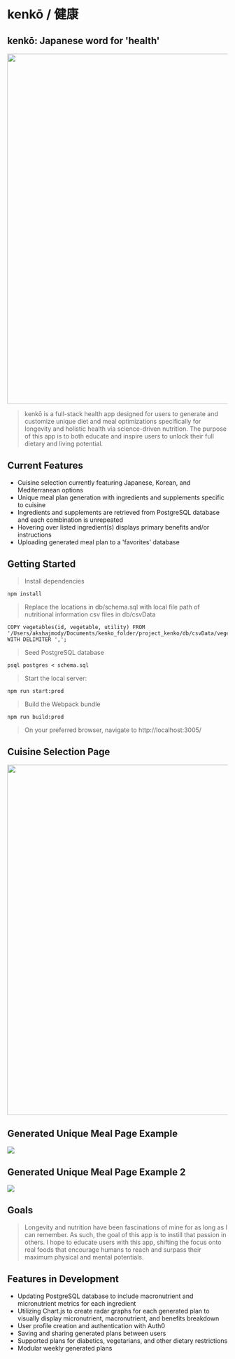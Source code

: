 # kenkō / 健康

## kenkō: Japanese word for 'health'

<img src="https://akshajmodyportfolio.s3-us-west-1.amazonaws.com/KenkoDemo1.png" width=800>

>kenkō is a full-stack health app designed for users to generate and customize unique diet and meal optimizations specifically for longevity and holistic health via science-driven nutrition. The purpose of this app is to both educate and inspire users to unlock their full dietary and living potential.



## Current Features
- Cuisine selection currently featuring Japanese, Korean, and Mediterranean options
- Unique meal plan generation with ingredients and supplements specific to cuisine
- Ingredients and supplements are retrieved from PostgreSQL database and each combination is unrepeated
- Hovering over listed ingredient(s) displays primary benefits and/or instructions
- Uploading generated meal plan to a 'favorites' database

## Getting Started
> Install dependencies
```
npm install
```
> Replace the locations in db/schema.sql with local file path of nutritional information csv files in db/csvData

```
COPY vegetables(id, vegetable, utility) FROM '/Users/akshajmody/Documents/kenko_folder/project_kenko/db/csvData/vegetables.csv' WITH DELIMITER ',';
```
> Seed PostgreSQL database
```
psql postgres < schema.sql
```
>Start the local server:
```
npm run start:prod
```
>Build the Webpack bundle
```
npm run build:prod
```
>On your preferred browser, navigate to http://localhost:3005/

## Cuisine Selection Page
<img src="https://akshajmodyportfolio.s3-us-west-1.amazonaws.com/KenkoDemo2.png" width=800>

## Generated Unique Meal Page Example
<img src="https://akshajmodyportfolio.s3-us-west-1.amazonaws.com/KenkoDemo4.png
">

## Generated Unique Meal Page Example 2
<img src="https://akshajmodyportfolio.s3-us-west-1.amazonaws.com/KenkoDemo3.png
">

## Goals
> Longevity and nutrition have been fascinations of mine for as long as I can remember. As such, the goal of this app is to instill that passion in others. I hope to educate users with this app, shifting the focus onto real foods that encourage humans to reach and surpass their maximum physical and mental potentials.

## Features in Development
- Updating PostgreSQL database to include macronutrient and micronutrient metrics for each ingredient
- Utilizing Chart.js to create radar graphs for each generated plan to visually display micronutrient, macronutrient, and benefits breakdown
- User profile creation and authentication with Auth0
- Saving and sharing generated plans between users
- Supported plans for diabetics, vegetarians, and other dietary restrictions
- Modular weekly generated plans



